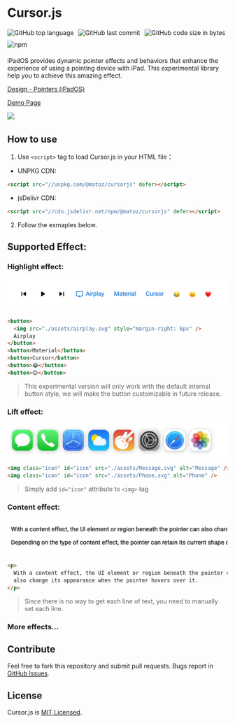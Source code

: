 # Cursor.js

<div style="display:flex;flex-wrap:wrap; gap:10px;margin:20px 0">
    <img alt="GitHub top language" src="https://img.shields.io/github/languages/top/matozz/cursorjs"/>
    <img alt="GitHub last commit" src="https://img.shields.io/github/last-commit/matozz/cursorjs"/>
    <img alt="GitHub code size in bytes" src="https://img.shields.io/github/languages/code-size/matozz/cursorjs"/>
    <img alt="npm" src="https://img.shields.io/npm/v/@matoz/cursorjs"/>
</div>

iPadOS provides dynamic pointer effects and behaviors that enhance the experience of using a pointing device with iPad.
This experimental library help you to achieve this amazing effect.

[Design - Pointers (iPadOS)](https://developer.apple.com/design/human-interface-guidelines/ios/user-interaction/pointers/)

[Demo Page](https://cursorjs.vercel.app)

![](https://og-image.vercel.app/**Cursor**%20.js.png?theme=light&md=1&fontSize=100px&images=https%3A%2F%2Fassets.vercel.com%2Fimage%2Fupload%2Ffront%2Fassets%2Fdesign%2Fvercel-triangle-black.svg&images=https%3A%2F%2Fcdn.jsdelivr.net%2Fgh%2Fremojansen%2Flogo.ts%40master%2Fts.svg)

## How to use

1. Use `<script>` tag to load Cursor.js in your HTML file：

- UNPKG CDN:

```html
<script src="//unpkg.com/@matoz/cursorjs" defer></script>
```

- jsDelivr CDN:

```html
<script src="//cdn.jsdelivr.net/npm/@matoz/cursorjs" defer></script>
```
2. Follow the exmaples below.

## Supported Effect:


### Highlight effect:
![Highlight](.github/Highlight.gif)
```html
<button>
  <img src="./assets/airplay.svg" style="margin-right: 6px" />
  Airplay
</button>
<button>Material</button>
<button>Cursor</button>
<button>😂</button>
<button>😊</button>
```
> This experimental version will only work  with the default internal button style, we will make the button customizable in future release. 

### Lift effect:
![Lift](.github/Lift.gif)
```html
<img class="icon" id="icon" src="./assets/Message.svg" alt="Message" />
<img class="icon" id="icon" src="./assets/Phone.svg" alt="Phone" />
```
> Simply add `id="icon"` attribute to `<img>` tag 

### Content effect:
![Content](.github/Content.gif)
```html
<p>
  With a content effect, the UI element or region beneath the pointer can
  also change its appearance when the pointer hovers over it.
</p>
```
> Since there is no way to get each line of text, you need to manually set each line.


### More effects...

## Contribute

Feel free to fork this repository and submit pull requests. Bugs report in [GitHub Issues](https://github.com/matozz/cursorjs/issues).

## License

Cursor.js is [MIT Licensed](LICENSE).